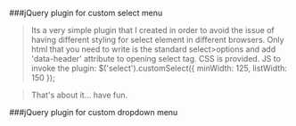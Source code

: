 ###jQuery plugin for custom select menu

> Its a very simple plugin that I created in order to avoid the issue of having different styling for select element in different browsers.
> Only html that you need to write is the standard select>options and add 'data-header' attribute to opening select tag.
> CSS is provided.
> JS to invoke the plugin: $('select').customSelect({ minWidth: 125, listWidth: 150 });

> That's about it... have fun.

###jQuery plugin for custom dropdown menu

